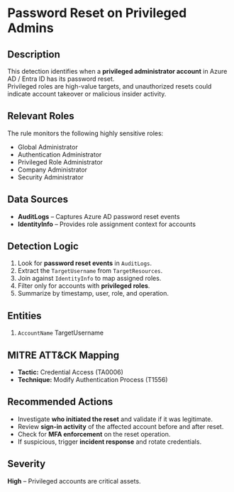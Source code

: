 # Password Reset on Privileged Admins

## Description
This detection identifies when a **privileged administrator account** in Azure AD / Entra ID has its password reset.  
Privileged roles are high-value targets, and unauthorized resets could indicate account takeover or malicious insider activity.

## Relevant Roles
The rule monitors the following highly sensitive roles:
- Global Administrator  
- Authentication Administrator  
- Privileged Role Administrator  
- Company Administrator  
- Security Administrator  

## Data Sources
- **AuditLogs** – Captures Azure AD password reset events  
- **IdentityInfo** – Provides role assignment context for accounts  

## Detection Logic
1. Look for **password reset events** in `AuditLogs`.  
2. Extract the `TargetUsername` from `TargetResources`.  
3. Join against `IdentityInfo` to map assigned roles.  
4. Filter only for accounts with **privileged roles**.  
5. Summarize by timestamp, user, role, and operation.  

## Entities
1. `AccountName` TargetUsername 

## MITRE ATT&CK Mapping
- **Tactic:** Credential Access (TA0006)  
- **Technique:** Modify Authentication Process (T1556)  

## Recommended Actions
- Investigate **who initiated the reset** and validate if it was legitimate.  
- Review **sign-in activity** of the affected account before and after reset.  
- Check for **MFA enforcement** on the reset operation.  
- If suspicious, trigger **incident response** and rotate credentials.  

## Severity
**High** – Privileged accounts are critical assets.
